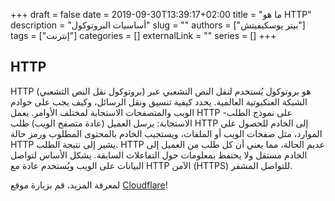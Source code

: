 +++
draft = false
date = 2019-09-30T13:39:17+02:00
title = "ما هو HTTP"
description = "أساسيات البروتوكول"
slug = ""
authors = ["بيتر يوسكيفيتش"]
tags = ["إنترنت"]
categories = []
externalLink = ""
series = []
+++

## HTTP

HTTP (بروتوكول نقل النص التشعبي) هو بروتوكول يُستخدم لنقل النص التشعبي عبر الشبكة العنكبوتية العالمية. يحدد كيفية تنسيق ونقل الرسائل، وكيف يجب على خوادم الويب والمتصفحات الاستجابة لمختلف الأوامر. يعمل HTTP على نموذج الطلب-الاستجابة: يرسل العميل (عادة متصفح الويب) طلب HTTP إلى الخادم للحصول على الموارد، مثل صفحات الويب أو الملفات، ويستجيب الخادم بالمحتوى المطلوب ورمز حالة HTTP يشير إلى نتيجة الطلب. HTTP عديم الحالة، مما يعني أن كل طلب من العميل إلى الخادم مستقل ولا يحتفظ بمعلومات حول التفاعلات السابقة. يشكل الأساس لتواصل البيانات على الويب ويُستخدم عادة مع HTTP الآمن (HTTPS) للتواصل المشفر.

لمعرفة المزيد، قم بزيارة موقع [Cloudflare](https://www.cloudflare.com/en-gb/learning/ddos/glossary/hypertext-transfer-protocol-http/)!
